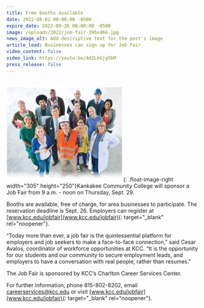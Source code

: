 ```yaml
---
title: Free booths available
date: 2022-08-02 00:00:00 -0500
expire_date: 2022-09-26 00:00:00 -0500
image: /uploads/2022/job-fair-395x466.jpg
news_image_alt: Add descriptive text for the post's image
article_lead: Businesses can sign up for Job Fair
video_content: false
video_link: https://youtu.be/4d2LkGjg5bM
press_release: false
---
```

<br>![](/uploads/2022/job-fair-250x305.jpg){: .float-image-right width="305" height="250"}Kankakee Community College will sponsor a Job Fair from 9 a.m. - noon on Thursday, Sept. 29.&nbsp;

Booths are available, free of charge, for area businesses to participate. The reservation deadline is Sept. 26. Employers can register at [www.kcc.edu/jobfair](www.kcc.edu/jobfair){: target="_blank" rel="noopener"}.&nbsp;

“Today more than ever, a job fair is the quintessential platform for employers and job seekers to make a face-to-face connection,” said Cesar Avalos, coordinator of workforce opportunities at KCC. “It is the opportunity for our students and our community to secure employment leads, and employers to have a conversation with real people, rather than resumes."

The Job Fair is sponsored by KCC’s Charlton Career Services Center.

For further information, phone 815-802-8202, email [careerservices@kcc.edu](mailto:careerservices@kcc.edu) or visit [www.kcc.edu/jobfair](www.kcc.edu/jobfair){: target="_blank" rel="noopener"}.
